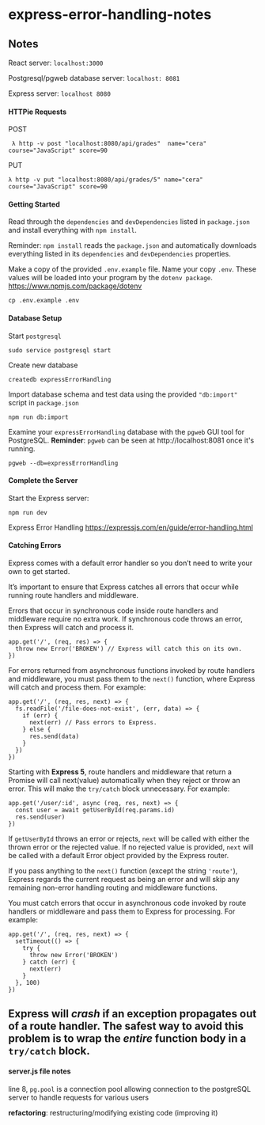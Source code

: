 # express-error-handling-notes

## Notes

React server: `localhost:3000`

Postgresql/pgweb database server: `localhost: 8081`

Express server: `localhost 8080`

#### HTTPie Requests

POST

```
 λ http -v post "localhost:8080/api/grades"  name="cera" course="JavaScript" score=90
```

PUT

```
λ http -v put "localhost:8080/api/grades/5" name="cera" course="JavaScript" score=90
```

#### Getting Started

Read through the `dependencies` and `devDependencies` listed in `package.json` and install everything with `npm install`.

Reminder: `npm install` reads the `package.json` and automatically downloads everything listed in its `dependencies` and `devDependencies` properties.

Make a copy of the provided `.env.example` file. Name your copy `.env`. These values will be loaded into your program by the `dotenv package`.
https://www.npmjs.com/package/dotenv

```
cp .env.example .env
```

#### Database Setup

Start `postgresql`

```
sudo service postgresql start
```

Create new database

```
createdb expressErrorHandling
```

Import database schema and test data using the provided `"db:import"` script in `package.json`

```
npm run db:import
```

Examine your `expressErrorHandling` database with the `pgweb` GUI tool for PostgreSQL. **Reminder**: `pgweb` can be seen at http://localhost:8081 once it's running.

```
pgweb --db=expressErrorHandling
```

#### Complete the Server

Start the Express server:

```
npm run dev
```

Express Error Handling
https://expressjs.com/en/guide/error-handling.html

#### Catching Errors

Express comes with a default error handler so you don’t need to write your own to get started.

It’s important to ensure that Express catches all errors that occur while running route handlers and middleware.

Errors that occur in synchronous code inside route handlers and middleware require no extra work. If synchronous code throws an error, then Express will catch and process it.

```
app.get('/', (req, res) => {
  throw new Error('BROKEN') // Express will catch this on its own.
})
```

For errors returned from asynchronous functions invoked by route handlers and middleware, you must pass them to the `next()` function, where Express will catch and process them. For example:

```
app.get('/', (req, res, next) => {
  fs.readFile('/file-does-not-exist', (err, data) => {
    if (err) {
      next(err) // Pass errors to Express.
    } else {
      res.send(data)
    }
  })
})
```

Starting with **Express 5**, route handlers and middleware that return a Promise will call next(value) automatically when they reject or throw an error. This will make the `try/catch` block unnecessary. For example:

```
app.get('/user/:id', async (req, res, next) => {
  const user = await getUserById(req.params.id)
  res.send(user)
})
```

If `getUserById` throws an error or rejects, `next` will be called with either the thrown error or the rejected value. If no rejected value is provided, `next` will be called with a default Error object provided by the Express router.

If you pass anything to the `next()` function (except the string `'route'`), Express regards the current request as being an error and will skip any remaining non-error handling routing and middleware functions.

You must catch errors that occur in asynchronous code invoked by route handlers or middleware and pass them to Express for processing. For example:

```
app.get('/', (req, res, next) => {
  setTimeout(() => {
    try {
      throw new Error('BROKEN')
    } catch (err) {
      next(err)
    }
  }, 100)
})
```

## Express will _crash_ if an exception propagates out of a route handler. The safest way to avoid this problem is to wrap the _entire_ function body in a `try/catch` block.

#### server.js file notes

line 8, `pg.pool` is a connection pool allowing connection to the postgreSQL server to handle requests for various users

**refactoring**: restructuring/modifying existing code (improving it)
